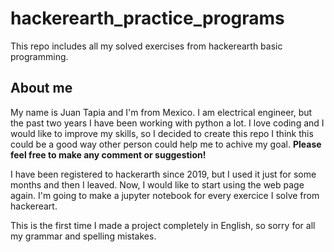# hackerearth_practice_programs
This repo includes all my solved exercises from hackerearth basic programming.

## About me
My name is Juan Tapia and I'm from Mexico. I am electrical engineer, but the past two years I have been working with python a lot. I love coding and I would like to improve my skills, so I decided to create this repo I think this could be a good way other person could help me to achive my goal. **Please feel free to make any comment or suggestion!**

I have been registered to hackerarth since 2019, but I used it just for some months and then I leaved. Now, I would like to start using the web page again. I'm going to make a jupyter notebook for every exercice I solve from hackereart.    

This is the first time I made a project completely in English, so sorry for all my grammar and spelling mistakes.

